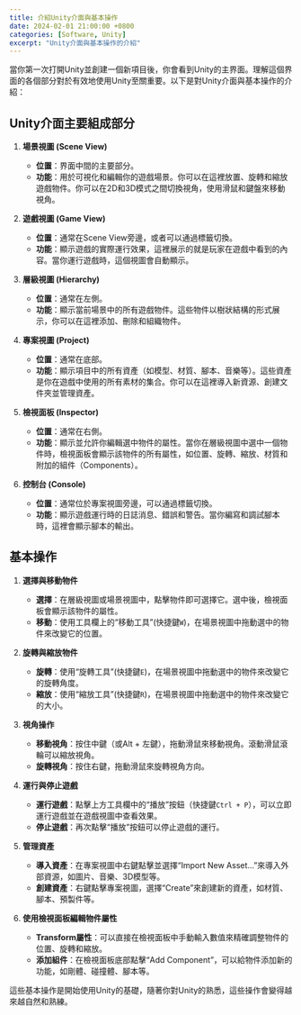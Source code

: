 ```yaml
---
title: 介紹Unity介面與基本操作
date: 2024-02-01 21:00:00 +0800
categories: [Software, Unity]
excerpt: "Unity介面與基本操作的介紹"
---
```


當你第一次打開Unity並創建一個新項目後，你會看到Unity的主界面。理解這個界面的各個部分對於有效地使用Unity至關重要。以下是對Unity介面與基本操作的介紹：

## Unity介面主要組成部分

1. **場景視圖 (Scene View)**
   - **位置**：界面中間的主要部分。
   - **功能**：用於可視化和編輯你的遊戲場景。你可以在這裡放置、旋轉和縮放遊戲物件。你可以在2D和3D模式之間切換視角，使用滑鼠和鍵盤來移動視角。

2. **遊戲視圖 (Game View)**
   - **位置**：通常在Scene View旁邊，或者可以通過標籤切換。
   - **功能**：顯示遊戲的實際運行效果，這裡展示的就是玩家在遊戲中看到的內容。當你運行遊戲時，這個視圖會自動顯示。

3. **層級視圖 (Hierarchy)**
   - **位置**：通常在左側。
   - **功能**：顯示當前場景中的所有遊戲物件。這些物件以樹狀結構的形式展示，你可以在這裡添加、刪除和組織物件。

4. **專案視圖 (Project)**
   - **位置**：通常在底部。
   - **功能**：顯示項目中的所有資產（如模型、材質、腳本、音樂等）。這些資產是你在遊戲中使用的所有素材的集合。你可以在這裡導入新資源、創建文件夾並管理資產。

5. **檢視面板 (Inspector)**
   - **位置**：通常在右側。
   - **功能**：顯示並允許你編輯選中物件的屬性。當你在層級視圖中選中一個物件時，檢視面板會顯示該物件的所有屬性，如位置、旋轉、縮放、材質和附加的組件（Components）。

6. **控制台 (Console)**
   - **位置**：通常位於專案視圖旁邊，可以通過標籤切換。
   - **功能**：顯示遊戲運行時的日誌消息、錯誤和警告。當你編寫和調試腳本時，這裡會顯示腳本的輸出。

## 基本操作

1. **選擇與移動物件**
   - **選擇**：在層級視圖或場景視圖中，點擊物件即可選擇它。選中後，檢視面板會顯示該物件的屬性。
   - **移動**：使用工具欄上的“移動工具”(快捷鍵`W`)，在場景視圖中拖動選中的物件來改變它的位置。

2. **旋轉與縮放物件**
   - **旋轉**：使用“旋轉工具”(快捷鍵`E`)，在場景視圖中拖動選中的物件來改變它的旋轉角度。
   - **縮放**：使用“縮放工具”(快捷鍵`R`)，在場景視圖中拖動選中的物件來改變它的大小。

3. **視角操作**
   - **移動視角**：按住中鍵（或Alt + 左鍵），拖動滑鼠來移動視角。滾動滑鼠滾輪可以縮放視角。
   - **旋轉視角**：按住右鍵，拖動滑鼠來旋轉視角方向。

4. **運行與停止遊戲**
   - **運行遊戲**：點擊上方工具欄中的“播放”按鈕（快捷鍵`Ctrl + P`），可以立即運行遊戲並在遊戲視圖中查看效果。
   - **停止遊戲**：再次點擊“播放”按鈕可以停止遊戲的運行。

5. **管理資產**
   - **導入資產**：在專案視圖中右鍵點擊並選擇“Import New Asset…”來導入外部資源，如圖片、音樂、3D模型等。
   - **創建資產**：右鍵點擊專案視圖，選擇“Create”來創建新的資產，如材質、腳本、預製件等。

6. **使用檢視面板編輯物件屬性**
   - **Transform屬性**：可以直接在檢視面板中手動輸入數值來精確調整物件的位置、旋轉和縮放。
   - **添加組件**：在檢視面板底部點擊“Add Component”，可以給物件添加新的功能，如剛體、碰撞體、腳本等。

這些基本操作是開始使用Unity的基礎，隨著你對Unity的熟悉，這些操作會變得越來越自然和熟練。
